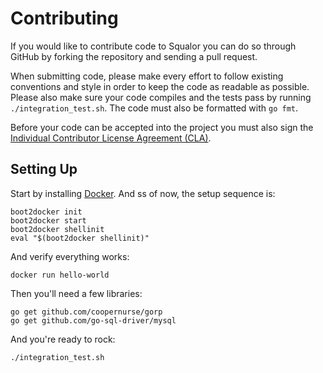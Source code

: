Contributing
============

If you would like to contribute code to Squalor you can do so through
GitHub by forking the repository and sending a pull request.

When submitting code, please make every effort to follow existing
conventions and style in order to keep the code as readable as
possible. Please also make sure your code compiles and the tests pass
by running `./integration_test.sh`. The code must also be formatted
with `go fmt`.

Before your code can be accepted into the project you must also sign the
[Individual Contributor License Agreement (CLA)][1].


 [1]: https://spreadsheets.google.com/spreadsheet/viewform?formkey=dDViT2xzUHAwRkI3X3k5Z0lQM091OGc6MQ&ndplr=1


## Setting Up

Start by installing [Docker](https://docs.docker.com/installation/). And ss of
now, the setup sequence is:

    boot2docker init
    boot2docker start
    boot2docker shellinit
    eval "$(boot2docker shellinit)"

And verify everything works:

    docker run hello-world

Then you'll need a few libraries:

    go get github.com/coopernurse/gorp
    go get github.com/go-sql-driver/mysql

And you're ready to rock:

    ./integration_test.sh
